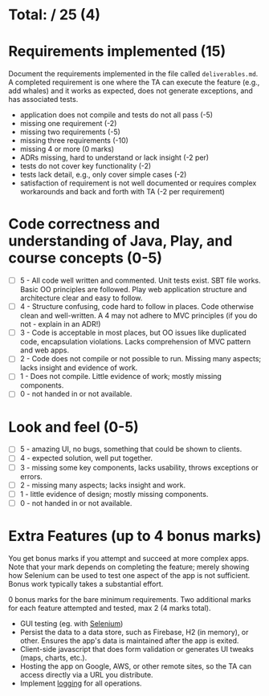 # Total:  / 25 (4)
    
# Requirements implemented (15)
Document the requirements implemented in the file called `deliverables.md`. A completed requirement is one where the TA can execute the feature (e.g., add whales) and it works as expected, does not generate exceptions, and has associated tests.

- application does not compile and tests do not all pass (-5)
- missing one requirement (-2)
- missing two requirements (-5)
- missing three requirements (-10)
- missing 4 or more (0 marks)
- ADRs missing, hard to understand or lack insight (-2 per)
- tests do not cover key functionality (-2)
- tests lack detail, e.g., only cover simple cases (-2) 
- satisfaction of requirement is not well documented or requires complex workarounds and back and forth with TA (-2 per requirement)

# Code correctness and understanding of Java, Play, and course concepts (0-5)
- [ ] 5 - All code well written and commented. Unit tests exist. SBT file works. Basic OO principles are followed. Play web application structure and architecture clear and easy to follow.
- [ ] 4 - Structure confusing, code hard to follow in places. Code otherwise clean and well-written. A 4 may not adhere to MVC principles (if you do not - explain in an ADR!)
- [ ] 3 - Code is acceptable in most places, but OO issues like duplicated code, encapsulation violations. Lacks comprehension of MVC pattern and web apps. 
- [ ] 2 - Code does not compile or not possible to run. Missing many aspects; lacks insight and evidence of work.
- [ ] 1 - Does not compile. Little evidence of work; mostly missing components.
- [ ] 0 - not handed in or not available. 

# Look and feel (0-5)
- [ ] 5 - amazing UI, no bugs, something that could be shown to clients.
- [ ] 4 - expected solution, well put together.
- [ ] 3 - missing some key components, lacks usability, throws exceptions or errors.
- [ ] 2 - missing many aspects; lacks insight and work.
- [ ] 1 - little evidence of design; mostly missing components.
- [ ] 0 - not handed in or not available.

# Extra Features (up to 4 bonus marks)
You get bonus marks if you attempt and succeed at more complex apps. Note that your mark depends on completing the feature; merely showing how Selenium can be used to test one aspect of the app is not sufficient. Bonus work typically takes a substantial effort.

0 bonus marks for the bare minimum requirements. Two additional marks for each feature attempted and tested, max 2 (4 marks total).
    
- GUI testing (eg. with [Selenium](https://www.selenium.dev/))
- Persist the data to a data store, such as Firebase, H2 (in memory), or other. Ensures the app's data is maintained after the app is exited.
- Client-side javascript that does form validation or generates UI tweaks (maps, charts, etc.).
- Hosting the app on Google, AWS, or other remote sites, so the TA can access directly via a URL you distribute.
- Implement [logging](https://www.playframework.com/documentation/2.8.x/JavaLogging) for all operations.